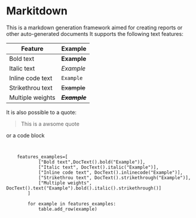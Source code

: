 
# Markitdown
This is a markdown generation framework aimed for creating reports 
or other auto-generated documents It supports the following text features: 


|Feature          |Example          |
|-----------------|-----------------|
|Bold text        |**Example**      |
|Italic text      |*Example*        |
|Inline code text |`Example`        |
|Strikethrou text |~~Example~~      |
|Multiple weights |***~~Example~~***|

It is also possible to a quote: 

>  This is a awsome quote

or a code block

```

    
    features_examples=[
            ["Bold text",DocText().bold("Example")],
            ["Italic text", DocText().italic("Example")],
            ["Inline code text", DocText().inlinecode("Example")],
            ["Strikethrou text", DocText().strikethrough("Example")],
            ["Multiple weights", DocText().text("Example").bold().italic().strikethrough()]
        ]
    
        for example in features_examples:
            table.add_row(example)
    
```
